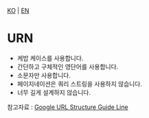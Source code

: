 [KO](./urn_ko.md) | [EN](./urn_en.md)

# URN

-   케밥 케이스를 사용합니다.
-   간단하고 구체적인 영단어를 사용합니다.
-   소문자만 사용합니다.
-   페이지네이션은 쿼리 스트링을 사용하지 않습니다.
-   너무 길게 설계하지 않습니다.

참고자료 : [Google URL Structure Guide Line](https://developers.google.com/search/docs/crawling-indexing/url-structure?hl=ko)
